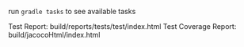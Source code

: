 
run `gradle tasks` to see available tasks

Test Report: build/reports/tests/test/index.html
Test Coverage Report: build/jacocoHtml/index.html 
